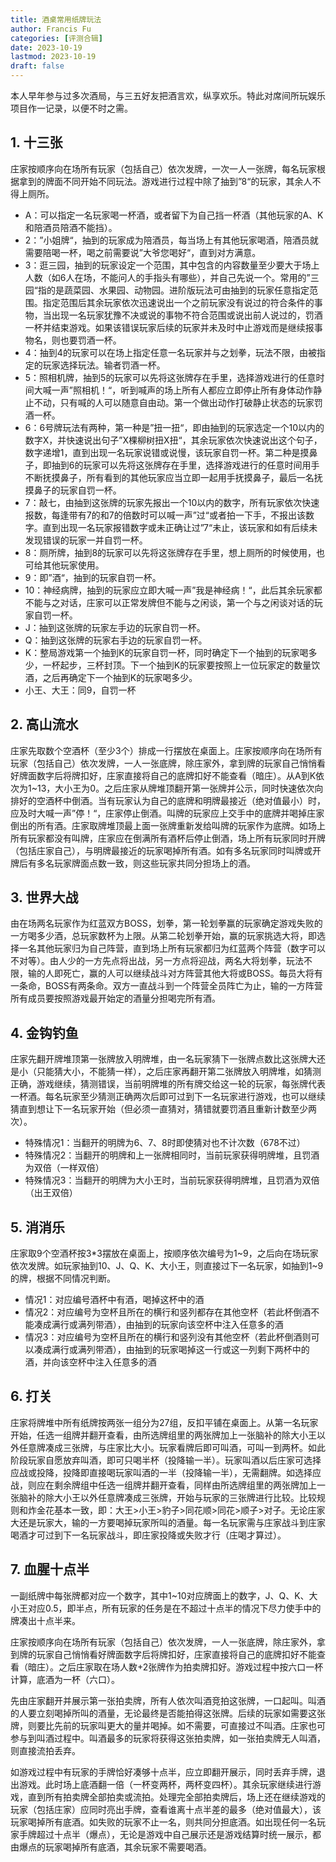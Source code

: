 ```yaml
---
title: 酒桌常用纸牌玩法
author: Francis Fu
categories: [评测合辑]
date: 2023-10-19
lastmod: 2023-10-19
draft: false
---
```


本人早年参与过多次酒局，与三五好友把酒言欢，纵享欢乐。特此对席间所玩娱乐项目作一记录，以便不时之需。

<!--more-->

## 1. 十三张

庄家按顺序向在场所有玩家（包括自己）依次发牌，一次一人一张牌，每名玩家根据拿到的牌面不同开始不同玩法。游戏进行过程中除了抽到”8“的玩家，其余人不得上厕所。

* A：可以指定一名玩家喝一杯酒，或者留下为自己挡一杯酒（其他玩家的A、K和陪酒员陪酒不能挡）。
* 2：”小姐牌“，抽到的玩家成为陪酒员，每当场上有其他玩家喝酒，陪酒员就需要陪喝一杯，喝之前需要说”大爷您喝好“，直到对方满意。
* 3：逛三园，抽到的玩家设定一个范围，其中包含的内容数量至少要大于场上人数（如6人在场，不能问人的手指头有哪些），并自己先说一个。常用的”三园“指的是蔬菜园、水果园、动物园。进阶版玩法可由抽到的玩家任意指定范围。指定范围后其余玩家依次迅速说出一个之前玩家没有说过的符合条件的事物，当出现一名玩家犹豫不决或说的事物不符合范围或说出前人说过的，罚酒一杯并结束游戏。如果该错误玩家后续的玩家并未及时中止游戏而是继续报事物名，则也要罚酒一杯。
* 4：抽到4的玩家可以在场上指定任意一名玩家并与之划拳，玩法不限，由被指定的玩家选择玩法。输者罚酒一杯。
* 5：照相机牌，抽到5的玩家可以先将这张牌存在手里，选择游戏进行的任意时间大喊一声”照相机！“，听到喊声的场上所有人都应立即停止所有身体动作静止不动，只有喊的人可以随意自由动。第一个做出动作打破静止状态的玩家罚酒一杯。
* 6：6号牌玩法有两种，第一种是”扭一扭“，即由抽到的玩家选定一个10以内的数字X，并快速说出句子”X棵柳树扭X扭“，其余玩家依次快速说出这个句子，数字递增1，直到出现一名玩家说错或说慢，该玩家自罚一杯。第二种是摸鼻子，即抽到6的玩家可以先将这张牌存在手里，选择游戏进行的任意时间用手不断抚摸鼻子，所有看到的其他玩家应当立即一起用手抚摸鼻子，最后一名抚摸鼻子的玩家自罚一杯。
* 7：敲七，由抽到这张牌的玩家先报出一个10以内的数字，所有玩家依次快速报数，每逢带有7的和7的倍数时可以喊一声”过“或者拍一下手，不报出该数字。直到出现一名玩家报错数字或未正确让过”7“未止，该玩家和如有后续未发现错误的玩家一并自罚一杯。
* 8：厕所牌，抽到8的玩家可以先将这张牌存在手里，想上厕所的时候使用，也可给其他玩家使用。
* 9：即”酒“，抽到的玩家自罚一杯。
* 10：神经病牌，抽到的玩家应立即大喊一声”我是神经病！“，此后其余玩家都不能与之对话，庄家可以正常发牌但不能与之闲谈，第一个与之闲谈对话的玩家自罚一杯。
* J：抽到这张牌的玩家左手边的玩家自罚一杯。
* Q：抽到这张牌的玩家右手边的玩家自罚一杯。
* K：整局游戏第一个抽到K的玩家自罚一杯，同时确定下一个抽到的玩家喝多少，一杯起步，三杯封顶。下一个抽到K的玩家要按照上一位玩家定的数量饮酒，之后再确定下一个抽到K的玩家喝多少。
* 小王、大王：同9，自罚一杯

## 2. 高山流水

庄家先取数个空酒杯（至少3个）排成一行摆放在桌面上。庄家按顺序向在场所有玩家（包括自己）依次发牌，一人一张底牌，除庄家外，拿到牌的玩家自己悄悄看好牌面数字后将牌扣好，庄家直接将自己的底牌扣好不能查看（暗庄）。从A到K依次为1~13，大小王为0。之后庄家从牌堆顶翻开第一张牌并公示，同时快速依次向排好的空酒杯中倒酒。当有玩家认为自己的底牌和明牌最接近（绝对值最小）时，应及时大喊一声”停！“，庄家停止倒酒。叫牌的玩家应上交手中的底牌并喝掉庄家倒出的所有酒。庄家取牌堆顶最上面一张牌重新发给叫牌的玩家作为底牌。如场上所有玩家都没有叫牌，庄家应在倒满所有酒杯后停止倒酒，场上所有玩家同时开牌（包括庄家自己），与明牌最接近的玩家喝掉所有酒。如有多名玩家同时叫牌或开牌后有多名玩家牌面点数一致，则这些玩家共同分担场上的酒。

## 3. 世界大战

由在场两名玩家作为红蓝双方BOSS，划拳，第一轮划拳赢的玩家确定游戏失败的一方喝多少酒，总玩家数杯为上限。从第二轮划拳开始，赢的玩家挑选大将，即选择一名其他玩家归为自己阵营，直到场上所有玩家都归为红蓝两个阵营（数字可以不对等）。由人少的一方先点将出战，另一方点将迎战，两名大将划拳，玩法不限，输的人即死亡，赢的人可以继续战斗对方阵营其他大将或BOSS。每员大将有一条命，BOSS有两条命。双方一直战斗到一个阵营全员阵亡为止，输的一方阵营所有成员要按照游戏最开始定的酒量分担喝完所有酒。

## 4. 金钩钓鱼

庄家先翻开牌堆顶第一张牌放入明牌堆，由一名玩家猜下一张牌点数比这张牌大还是小（只能猜大小，不能猜一样），之后庄家再翻开第二张牌放入明牌堆，如猜测正确，游戏继续，猜测错误，当前明牌堆的所有牌交给这一轮的玩家，每张牌代表一杯酒。每名玩家至少猜测正确两次后即可过到下一名玩家进行游戏，也可以继续猜直到想让下一名玩家开始（但必须一直猜对，猜错就要罚酒且重新计数至少两次）。
* 特殊情况1：当翻开的明牌为6、7、8时即使猜对也不计次数（678不过）
* 特殊情况2：当翻开的明牌和上一张牌相同时，当前玩家获得明牌堆，且罚酒为双倍（一样双倍）
* 特殊情况3：当翻开的明牌为大小王时，当前玩家获得明牌堆，且罚酒为双倍（出王双倍）

## 5. 消消乐

庄家取9个空酒杯按3*3摆放在桌面上，按顺序依次编号为1~9，之后向在场玩家依次发牌。如玩家抽到10、J、Q、K、大小王，则直接过下一名玩家，如抽到1~9的牌，根据不同情况判断。
* 情况1：对应编号酒杯中有酒，喝掉这杯中的酒
* 情况2：对应编号为空杯且所在的横行和竖列都存在其他空杯（若此杯倒酒不能凑成满行或满列带酒），由抽到的玩家向该空杯中注入任意多的酒
* 情况3：对应编号为空杯且所在的横行和竖列没有其他空杯（若此杯倒酒则可以凑成满行或满列带酒），由抽到的玩家喝掉这一行或这一列剩下两杯中的酒，并向该空杯中注入任意多的酒

## 6. 打关

庄家将牌堆中所有纸牌按两张一组分为27组，反扣平铺在桌面上。从第一名玩家开始，任选一组牌并翻开查看，由所选牌组里的两张牌加上一张脑补的除大小王以外任意牌凑成三张牌，与庄家比大小。玩家看牌后即可叫酒，可叫一到两杯。如此阶段玩家自愿放弃叫酒，即可只喝半杯（投降输一半）。玩家叫酒以后庄家可选择应战或投降，投降即直接喝玩家叫酒的一半（投降输一半），无需翻牌。如选择应战，则应在剩余牌组中任选一组牌并翻开查看，同样由所选牌组里的两张牌加上一张脑补的除大小王以外任意牌凑成三张牌，开始与玩家的三张牌进行比较。比较规则和炸金花基本一致，即：大王>小王>豹子>同花顺>同花>顺子>对子。无论庄家大还是玩家大，输的一方要喝掉玩家所叫的酒量。每一名玩家需与庄家战斗到庄家喝酒才可过到下一名玩家战斗，即庄家投降或失败才行（庄喝才算过）。

## 7. 血腥十点半

一副纸牌中每张牌都对应一个数字，其中1~10对应牌面上的数字，J、Q、K、大小王对应0.5，即半点，所有玩家的任务是在不超过十点半的情况下尽力使手中的牌凑出十点半来。

庄家按顺序向在场所有玩家（包括自己）依次发牌，一人一张底牌，除庄家外，拿到牌的玩家自己悄悄看好牌面数字后将牌扣好，庄家直接将自己的底牌扣好不能查看（暗庄）。之后庄家取在场人数+2张牌作为拍卖牌扣好。游戏过程中按六口一杯计算，底酒为一杯（六口）。

先由庄家翻开并展示第一张拍卖牌，所有人依次叫酒竞拍这张牌，一口起叫。叫酒的人要立刻喝掉所叫的酒量，无论最终是否能拍得这张牌。后续的玩家如需要这张牌，则要比先前的玩家叫更大的量并喝掉。如不需要，可直接过不叫酒。庄家也可参与到叫酒过程中。叫酒最多的玩家将获得这张拍卖牌，如一张拍卖牌无人叫酒，则直接流拍丢弃。

如游戏过程中有玩家的手牌恰好凑够十点半，应立即翻开展示，同时丢弃手牌，退出游戏。此时场上底酒翻一倍（一杯变两杯，两杯变四杯）。其余玩家继续进行游戏，直到所有拍卖牌全部拍卖或流拍。处理完全部拍卖牌后，场上还在继续游戏的玩家（包括庄家）应同时亮出手牌，查看谁离十点半差的最多（绝对值最大），该玩家喝掉所有底酒。如失败的玩家不止一名，则共同分担底酒。如出现任何一名玩家手牌超过十点半（爆点），无论是游戏中自己展示还是游戏结算时统一展示，都由爆点的玩家喝掉所有底酒，其余玩家不需要喝酒。